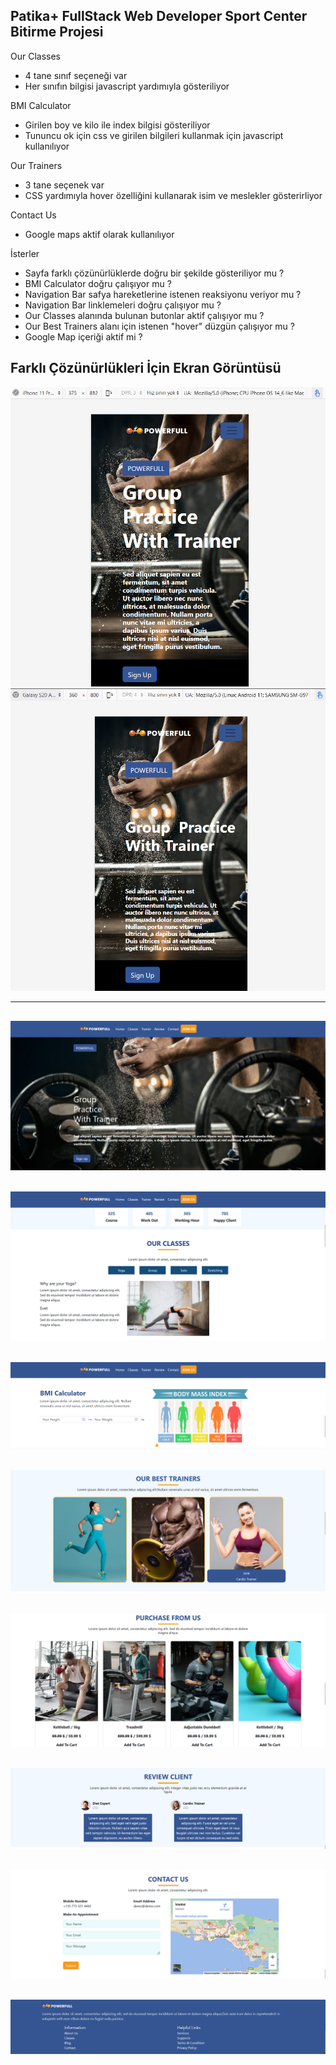 Patika+ FullStack Web Developer Sport Center Bitirme Projesi
-

Our Classes 
 * 4 tane sınıf seçeneği var 
 * Her sınıfın bilgisi javascript yardımıyla gösteriliyor
 
BMI Calculator 
 * Girilen boy ve kilo ile index bilgisi gösteriliyor
 * Tununcu ok için css ve girilen bilgileri kullanmak için
 javascript kullanılıyor

Our Trainers 
 * 3 tane seçenek var 
 * CSS yardımıyla hover özelliğini kullanarak isim ve meslekler gösterirliyor

Contact Us 
 * Google maps aktif olarak kullanılıyor
 
İsterler
 * Sayfa farklı çözünürlüklerde doğru bir şekilde gösteriliyor mu ?
 * BMI Calculator doğru çalışıyor mu ?
 * Navigation Bar safya hareketlerine istenen reaksiyonu veriyor mu ? 
 * Navigation Bar linklemeleri doğru çalışıyor mu ?
 * Our Classes alanında bulunan butonlar aktif çalışıyor mu ?
 * Our Best Trainers alanı için istenen "hover" düzgün çalışıyor mu ?
 * Google Map içeriği aktif mi ? 


Farklı Çözünürlükleri İçin Ekran Görüntüsü
-

 ![alt text](imgs/p1.png)
 ![alt text](imgs/p2.png)

-----
 ![alt text](imgs/pc1.png)
----
![alt text](imgs/pc2.png)
-----
![alt text](imgs/pc3.png)
-----
![alt text](imgs/pc4.png)
-----
![alt text](imgs/pc5.png)
-----
![alt text](imgs/pc6.png)
-----
![alt text](imgs/pc7.png)
-----
![alt text](imgs/pc8.png)
-----
